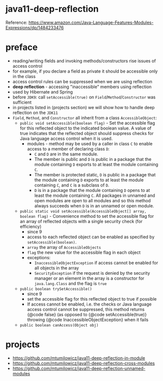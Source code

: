 # java11-deep-reflection

Reference: https://www.amazon.com/Java-Language-Features-Modules-Expressions/dp/1484233476

# preface
* reading/writing fields and invoking methods/constructors
rise issues of access control
* for example, if you declare a field as private it should
  be accessible only in the class
* access control rules can be suppressed when we 
are using reflection
* **deep reflection** - accessing "inaccessible" members using
reflection
* used by Hibernate and Spring
* before `JDK9`: call `setAccessible(true)` on 
`Field`/`Method`/`Constructor` was sufficient
* in projects listed in (projects section) we will show how to handle 
deep reflection on the `JDK11`
* `Field`, `Method`, and `Constructor` all inherit from a 
class `AccessibleObject`:
    * `public void setAccessible(boolean flag)` -
        Set the accessible flag for this reflected object to the indicated boolean 
        value. A value of true indicates that the reflected object should suppress 
        checks for Java language access control when it is used.
        * modules - method may be used by a caller in class `C` to enable access 
        to a member of declaring class `D`:
            * `C` and `D` are in the same module.
            * The member is public and `D` is public in a package that the module 
                containing `D` exports to at least the module containing `C`.
            * The member is protected static, `D` is public in a package that the 
                module containing `D` exports to at least the module containing `C`, 
                and `C` is a subclass of `D`.
            * `D` is in a package that the module containing `D` opens to at least the 
                module containing `C`. All packages in unnamed and open modules are open 
                to all modules and so this method always succeeds when `D` is in an 
                unnamed or open module.
    * `public static void setAccessible(AccessibleObject[] array, boolean flag)` - 
    Convenience method to set the accessible flag for an array of reflected 
    objects with a single security check (for efficiency)
        * since 9
        * access to each reflected object can be enabled as specified by `setAccessible(boolean)`.
        * `array` the array of `AccessibleObjects`
        * `flag` the new value for the accessible flag
              in each object
        * exceptions:
            * `InaccessibleObjectException` if access cannot be enabled for all
             objects in the array
            * `SecurityException` if the request is denied by the security manager
             or an element in the array is a constructor for `java.lang.Class`
             and the flag is `true`
    * `public boolean trySetAccessible()`
        * since 9
        * set the accessible flag for this reflected object to true
            if possible
        * If access
            cannot be enabled, i.e. the checks or Java language access control cannot
            be suppressed, this method returns {@code false} (as opposed to {@code
            setAccessible(true)} throwing {@code InaccessibleObjectException} when
            it fails
    * `public boolean canAccess(Object obj)`
# projects
* https://github.com/mtumilowicz/java11-deep-reflection-in-module
* https://github.com/mtumilowicz/java11-deep-reflection-cross-modules
* https://github.com/mtumilowicz/java11-deep-reflection-unnamed-modules
